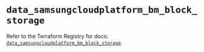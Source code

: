 # `data_samsungcloudplatform_bm_block_storage`

Refer to the Terraform Registry for docs: [`data_samsungcloudplatform_bm_block_storage`](https://registry.terraform.io/providers/samsungsdscloud/samsungcloudplatform/3.13.0/docs/data-sources/bm_block_storage).
